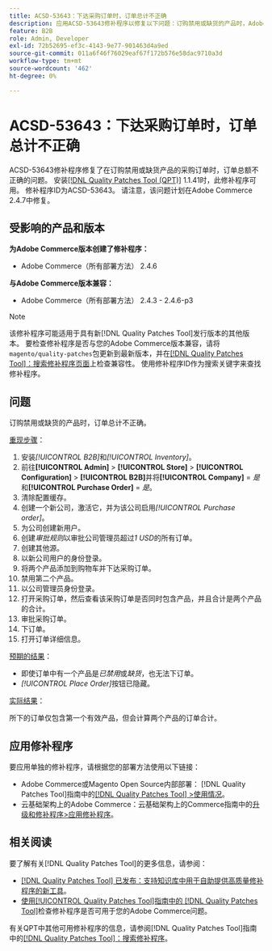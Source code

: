 ```yaml
---
title: ACSD-53643：下达采购订单时，订单总计不正确
description: 应用ACSD-53643修补程序以修复以下问题：订购禁用或缺货的产品时，Adobe Commerce订单总额不正确。
feature: B2B
role: Admin, Developer
exl-id: 72b52695-ef3c-4143-9e77-901463d4a9ed
source-git-commit: 011a6f46f76029eaf67f172b576e58dac9710a3d
workflow-type: tm+mt
source-wordcount: '462'
ht-degree: 0%

---
```


# ACSD-53643：下达采购订单时，订单总计不正确

ACSD-53643修补程序修复了在订购禁用或缺货产品的采购订单时，订单总额不正确的问题。 安装[[!DNL Quality Patches Tool (QPT)]](https://experienceleague.adobe.com/zh-hans/docs/commerce-operations/tools/quality-patches-tool/quality-patches-tool-to-self-serve-quality-patches) 1.1.41时，此修补程序可用。 修补程序ID为ACSD-53643。 请注意，该问题计划在Adobe Commerce 2.4.7中修复。

## 受影响的产品和版本

**为Adobe Commerce版本创建了修补程序：**

* Adobe Commerce（所有部署方法） 2.4.6

**与Adobe Commerce版本兼容：**

* Adobe Commerce（所有部署方法） 2.4.3 - 2.4.6-p3

>[!NOTE]
>
>该修补程序可能适用于具有新[!DNL Quality Patches Tool]发行版本的其他版本。 要检查修补程序是否与您的Adobe Commerce版本兼容，请将`magento/quality-patches`包更新到最新版本，并在[[!DNL Quality Patches Tool]：搜索修补程序页面](https://experienceleague.adobe.com/tools/commerce-quality-patches/index.html?lang=zh-Hans)上检查兼容性。 使用修补程序ID作为搜索关键字来查找修补程序。

## 问题

订购禁用或缺货的产品时，订单总计不正确。

<u>重现步骤</u>：

1. 安装&#x200B;*[!UICONTROL B2B]*&#x200B;和&#x200B;*[!UICONTROL Inventory]*。
1. 前往&#x200B;**[!UICONTROL Admin]** > **[!UICONTROL Store]** > **[!UICONTROL Configuration]** > **[!UICONTROL B2B]**&#x200B;并将&#x200B;**[!UICONTROL Company]** = *是*&#x200B;和&#x200B;**[!UICONTROL Purchase Order]** = *是*。
1. 清除配置缓存。
1. 创建一个新公司，激活它，并为该公司启用&#x200B;*[!UICONTROL Purchase order]*。
1. 为公司创建新用户。
1. 创建&#x200B;*审批规则*&#x200B;以审批公司管理员超过&#x200B;*1 USD*&#x200B;的所有订单。
1. 创建其他源。
1. 以新公司用户的身份登录。
1. 将两个产品添加到购物车并下达采购订单。
1. 禁用第二个产品。
1. 以公司管理员身份登录。
1. 打开采购订单，然后查看该采购订单是否同时包含产品，并且合计是两个产品的合计。
1. 审批采购订单。
1. 下订单。
1. 打开订单详细信息。

<u>预期的结果</u>：

* 即使订单中有一个产品是&#x200B;*已禁用*&#x200B;或&#x200B;*缺货*，也无法下订单。
* *[!UICONTROL Place Order]*&#x200B;按钮已隐藏。

<u>实际结果</u>：

所下的订单仅包含第一个有效产品，但会计算两个产品的订单合计。

## 应用修补程序

要应用单独的修补程序，请根据您的部署方法使用以下链接：

* Adobe Commerce或Magento Open Source内部部署： [!DNL Quality Patches Tool]指南中的[[!DNL Quality Patches Tool] >使用情况](/help/tools/quality-patches-tool/usage.md)。
* 云基础架构上的Adobe Commerce：云基础架构上的Commerce指南中的[升级和修补程序>应用修补程序](https://experienceleague.adobe.com/docs/commerce-cloud-service/user-guide/develop/upgrade/apply-patches.html?lang=zh-Hans)。

## 相关阅读

要了解有关[!DNL Quality Patches Tool]的更多信息，请参阅：

* [[!DNL Quality Patches Tool] 已发布：支持知识库中用于自助提供高质量修补程序的新工具](https://experienceleague.adobe.com/zh-hans/docs/commerce-operations/tools/quality-patches-tool/quality-patches-tool-to-self-serve-quality-patches)。
* [使用[!UICONTROL Quality Patches Tool]指南中的 [!DNL Quality Patches Tool]](/help/tools/quality-patches-tool/patches-available-in-qpt/check-patch-for-magento-issue-with-magento-quality-patches.md)检查修补程序是否可用于您的Adobe Commerce问题。


有关QPT中其他可用修补程序的信息，请参阅[!DNL Quality Patches Tool]指南中的[[!DNL Quality Patches Tool]：搜索修补程序](https://experienceleague.adobe.com/tools/commerce-quality-patches/index.html?lang=zh-Hans)。
